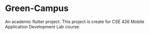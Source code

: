 # Green-Campus
An academic flutter project. This project is create for CSE 426 Mobile Application Development Lab course. 
